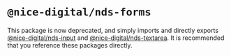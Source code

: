 # `@nice-digital/nds-forms`

This package is now deprecated, and simply imports and directly exports [@nice-digital/nds-input](https://www.npmjs.com/package/@nice-digital/nds-input) and [@nice-digital/nds-textarea](https://www.npmjs.com/package/@nice-digital/nds-textarea). It is recommended that you reference these packages directly. 
